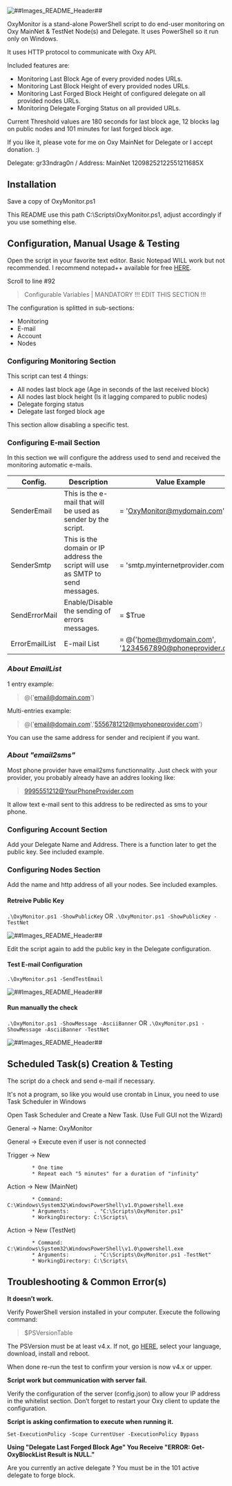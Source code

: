  ![##Images_README_Header##](./PNG/Header.png)

OxyMonitor is a stand-alone PowerShell script to do end-user monitoring on Oxy MainNet & TestNet Node(s) and Delegate. It uses PowerShell so it run only on Windows.

It uses HTTP protocol to communicate with Oxy API.

Included features are:

 - Monitoring Last Block Age of every provided nodes URLs.
 - Monitoring Last Block Height of every provided nodes URLs.
 - Monitoring Last Forged Block Height of configured delegate on all provided nodes URLs.
 - Monitoring Delegate Forging Status on all provided URLs.

Current Threshold values are 180 seconds for last block age, 12 blocks lag on public nodes and 101 minutes for last forged block age.

If you like it, please vote for me on Oxy MainNet for Delegate or I accept donation. :)

Delegate: gr33ndrag0n / Address: MainNet 12098252122551211685X

## **Installation**

Save a copy of OxyMonitor.ps1

This README use this path C:\Scripts\OxyMonitor.ps1, adjust accordingly if you use something else.

## **Configuration, Manual Usage & Testing**

Open the script in your favorite text editor. Basic Notepad WILL work but not recommended. I recommend notepad++ available for free [HERE](https://notepad-plus-plus.org/).

Scroll to line #92

> Configurable Variables | MANDATORY !!! EDIT THIS SECTION !!!


The configuration is splitted in sub-sections:

 - Monitoring
 - E-mail
 - Account
 - Nodes

### **Configuring Monitoring Section**

This script can test 4 things:

 - All nodes last block age (Age in seconds of the last received block)
 - All nodes last block height (Is it lagging compared to public nodes)
 - Delegate forging status
 - Delegate last forged block age

This section allow disabling a specific test.


### **Configuring E-mail Section**

In this section we will configure the address used to send and received the monitoring automatic e-mails.

Config.          | Description                                                                    | Value Example
------------     | -------------                                                                  | -------------
SenderEmail      | This is the e-mail that will be used as sender by the script.                  | = 'OxyMonitor@mydomain.com'
SenderSmtp       | This is the domain or IP address the script will use as SMTP to send messages. | = 'smtp.myinternetprovider.com'
SendErrorMail    | Enable/Disable the sending of errors messages.                                 | = $True
ErrorEmailList   | E-mail List                                                                    | = @('home@mydomain.com', '1234567890@phoneprovider.com')
 
### _About EmailList_

1 entry example:
> @('email@domain.com')

Multi-entries example:
> @('email@domain.com','5556781212@myphoneprovider.com')

You can use the same address for sender and recipient if you want.

### _About "email2sms"_
Most phone provider have email2sms functionnality. Just check with your provider, you probably already have an addres looking like:
> 9995551212@YourPhoneProvider.com

It allow text e-mail sent to this address to be redirected as sms to your phone.

 
### **Configuring Account Section**

Add your Delegate Name and Address. There is a function later to get the public key. See included example.


### **Configuring Nodes Section**

Add the name and http address of all your nodes. See included examples.


#### Retreive Public Key

`.\OxyMonitor.ps1 -ShowPublicKey`
OR
`.\OxyMonitor.ps1 -ShowPublicKey -TestNet`

![##Images_README_Header##](./PNG/ShowPublicKey.png)

Edit the script again to add the public key in the Delegate configuration.

#### Test E-mail Configuration

`.\OxyMonitor.ps1 -SendTestEmail`

![##Images_README_Header##](./PNG/SendTestEmail.png)

#### Run manually the check

`.\OxyMonitor.ps1 -ShowMessage -AsciiBanner`
OR
`.\OxyMonitor.ps1 -ShowMessage -AsciiBanner -TestNet`

![##Images_README_Header##](./PNG/ShowMessage.png)

## **Scheduled Task(s) Creation & Testing**

The script do a check and send e-mail if necessary.

It's not a program, so like you would use crontab in Linux, you need to use Task Scheduler in Windows

Open Task Scheduler and Create a New Task. (Use Full GUI not the Wizard)

General -> Name: OxyMonitor

General -> Execute even if user is not connected

Trigger -> New

			* One time
			* Repeat each "5 minutes" for a duration of "infinity"
			
Action  -> New (MainNet)

			* Command:          C:\Windows\System32\WindowsPowerShell\v1.0\powershell.exe
			* Arguments:        . "C:\Scripts\OxyMonitor.ps1"
			* WorkingDirectory: C:\Scripts\

Action  -> New (TestNet)

			* Command:          C:\Windows\System32\WindowsPowerShell\v1.0\powershell.exe
			* Arguments:        . "C:\Scripts\OxyMonitor.ps1 -TestNet"
			* WorkingDirectory: C:\Scripts\

## **Troubleshooting & Common Error(s)**

**It doesn’t work.**

Verify PowerShell version installed in your computer. Execute the following command:

> $PSVersionTable

The PSVersion must be at least v4.x.
If not, go [HERE](https://www.microsoft.com/en-us/download/details.aspx?id=40855), select your language, download, install and reboot.

When done re-run the test to confirm your version is now v4.x or upper.

**Script work but communication with server fail.**

Verify the configuration of the server (config.json) to allow your IP address in the whitelist section. Don’t forget to restart your Oxy client to update the configuration.

**Script is asking confirmation to execute when running it.**

`Set-ExecutionPolicy -Scope CurrentUser -ExecutionPolicy Bypass`

**Using "Delegate Last Forged Block Age" You Receive "ERROR: Get-OxyBlockList Result is NULL."**

Are you currently an active delegate ? You must be in the 101 active delegate to forge block.
